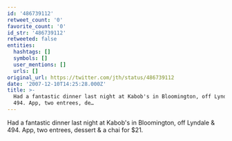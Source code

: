 ```yaml
---
id: '486739112'
retweet_count: '0'
favorite_count: '0'
id_str: '486739112'
retweeted: false
entities:
  hashtags: []
  symbols: []
  user_mentions: []
  urls: []
original_url: https://twitter.com/jth/status/486739112
date: '2007-12-10T14:25:28.000Z'
title: >-
  Had a fantastic dinner last night at Kabob's in Bloomington, off Lyndale &
  494. App, two entrees, de…
---
```


Had a fantastic dinner last night at Kabob's in Bloomington, off Lyndale & 494. App, two entrees, dessert & a chai for $21.